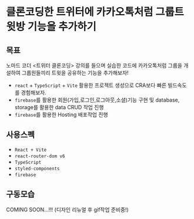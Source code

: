 # 클론코딩한 트위터에 카카오톡처럼 그룹트윗방 기능을 추가하기

## 목표
노마드 코더 <트위터 클론코딩> 강의를 들으며 실습한 코드에 카카오톡처럼 그룹을 개설하여 그룹원들끼리 트윗을 공유하는 기능을 추가해보자!
- <code>react</code> + <code>TypeScript</code> + <code>Vite</code> 활용한 프로젝트 생성으로 CRA보다 빠른 빌드속도를 경험해보자.
- <code>firebase</code>를 활용한 회원(가입,로그인,로그아웃,소셜)기능 구현 및 database, storage를 활용한 data CRUD 작업 진행
- <code>firebase</code>를 활용한 Hosting 배포작업 진행

## 사용스펙
- <code>React + Vite</code>
- <code>react-router-dom v6</code>
- <code>TypeScript</code>
- <code>styled-components</code>
- <code>firebase</code>

## 구동모습
COMING SOON...!!!
(디자인 리뉴얼 후 gif작업 준비중!)
